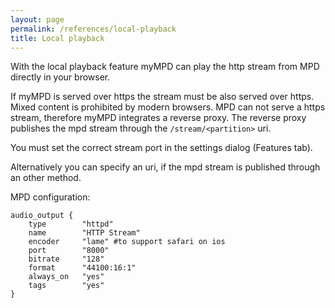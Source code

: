 ```yaml
---
layout: page
permalink: /references/local-playback
title: Local playback
---
```


With the local playback feature myMPD can play the http stream from MPD directly in your browser.

If myMPD is served over https the stream must be also served over https. Mixed content is prohibited by modern browsers.
MPD can not serve a https stream, therefore myMPD integrates a reverse proxy. The reverse proxy publishes the mpd stream through the `/stream/<partition>` uri.

You must set the correct stream port in the settings dialog (Features tab).

Alternatively you can specify an uri, if the mpd stream is published through an other method.

MPD configuration:

```
audio_output {
	type		"httpd"
	name		"HTTP Stream"
	encoder		"lame" #to support safari on ios
	port		"8000"
	bitrate		"128"
	format		"44100:16:1"
	always_on   "yes"
	tags        "yes"
}
```
